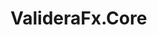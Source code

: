 <!--
SPDX-FileCopyrightText: 2025 Simon Wendel
SPDX-License-Identifier: LGPL-3.0-or-later
-->
# ValideraFx.Core
